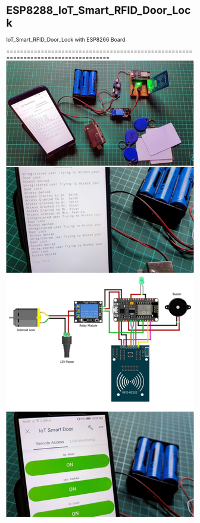 # ESP8288_IoT_Smart_RFID_Door_Lock
IoT_Smart_RFID_Door_Lock with ESP8266 Board

====================================================================================
![Pic](https://github.com/iskakfatoni/ESP8288_IoT_Smart_RFID_Door_Lock/blob/main/Picture/IoT-Door-Lock-Live-Monitoring.jpg)
![Pic](https://github.com/iskakfatoni/ESP8288_IoT_Smart_RFID_Door_Lock/blob/main/Picture/IoT-Smart-RFID-Door-Lock-Live-Monitor.jpg)
![Pic](https://github.com/iskakfatoni/ESP8288_IoT_Smart_RFID_Door_Lock/blob/main/Picture/IoT-Smart-RFID-Door-Lock-System-Using-NodeMCU-ESP8266-Circuit-Diagram-1536x1118.jpg)
![Pic](https://github.com/iskakfatoni/ESP8288_IoT_Smart_RFID_Door_Lock/blob/main/Picture/Remote-Access-Control-for-RFID-DoorLock.jpg)
